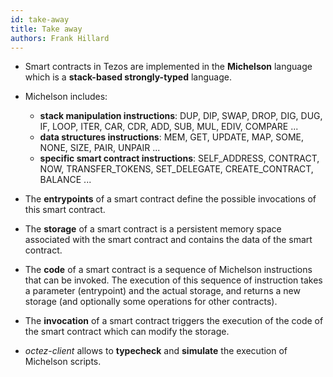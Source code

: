 ```yaml
---
id: take-away
title: Take away
authors: Frank Hillard
---
```


- Smart contracts in Tezos are implemented in the **Michelson** language which is a **stack-based strongly-typed** language. 
  
- Michelson includes: 
  - **stack manipulation instructions**: DUP, DIP, SWAP, DROP, DIG, DUG, IF, LOOP, ITER, CAR, CDR, ADD, SUB, MUL, EDIV, COMPARE ...
  - **data structures instructions**: MEM, GET, UPDATE, MAP, SOME, NONE, SIZE, PAIR, UNPAIR ...
  - **specific smart contract instructions**: SELF_ADDRESS, CONTRACT, NOW, TRANSFER_TOKENS, SET_DELEGATE, CREATE_CONTRACT, BALANCE ...

- The **entrypoints** of a smart contract define the possible invocations of this smart contract.
  
- The **storage** of a smart contract is a persistent memory space associated with the smart contract and contains the data of the smart contract.
  
- The **code** of a smart contract is a sequence of Michelson instructions that can be invoked. The execution of this sequence of instruction takes a parameter (entrypoint) and the actual storage, and returns a new storage (and optionally some operations for other contracts).

- The **invocation** of a smart contract triggers the execution of the code of the smart contract which can modify the storage.

- _octez-client_ allows to **typecheck** and **simulate** the execution of Michelson scripts.




